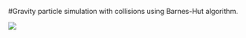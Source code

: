 #Gravity particle simulation with collisions using Barnes-Hut algorithm.

![](https://github.com/Soawii/Gravity-particle-simulation/blob/master/result.gif)
